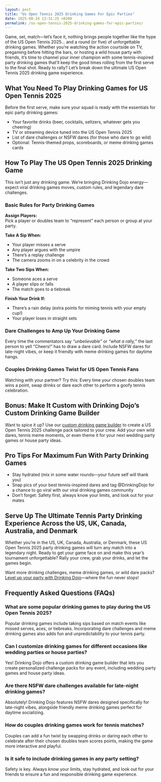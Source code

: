 ```yaml
---
layout: post
title: "Us Open Tennis 2025 Drinking Games For Epic Parties"
date: 2025-08-24 13:31:25 +0200
permalink: /us-open-tennis-2025-drinking-games-for-epic-parties/
---
```

Game, set, match—let’s face it, nothing brings people together like the hype of the US Open Tennis 2025… and a round (or five) of unforgettable drinking games. Whether you’re watching the action courtside on TV, pregaming before hitting the bars, or hosting a wild house party with friends, it’s time to channel your inner champion with some tennis-inspired party drinking games that’ll keep the good times rolling from the first serve to the final shot. Ready to rally? Let’s break down the ultimate US Open Tennis 2025 drinking game experience.

## What You Need To Play Drinking Games for US Open Tennis 2025

Before the first serve, make sure your squad is ready with the essentials for epic party drinking games:

- Your favorite drinks (beer, cocktails, seltzers, whatever gets you cheering)
- TV or streaming device tuned into the US Open Tennis 2025
- List of dare challenges or NSFW dares (for those who dare to go wild)
- Optional: Tennis-themed props, scoreboards, or meme drinking games cards

## How To Play The US Open Tennis 2025 Drinking Game

This isn’t just any drinking game. We’re bringing Drinking Dojo energy—expect viral drinking games moves, custom rules, and legendary dare challenges.

### Basic Rules for Party Drinking Games

**Assign Players:**  
Pick a player or doubles team to “represent” each person or group at your party.

**Take A Sip When:**
- Your player misses a serve
- Any player argues with the umpire
- There’s a replay challenge
- The camera zooms in on a celebrity in the crowd

**Take Two Sips When:**
- Someone aces a serve
- A player slips or falls
- The match goes to a tiebreak

**Finish Your Drink If:**
- There’s a rain delay (extra points for miming tennis with your empty cup!)
- Your player loses in straight sets

### Dare Challenges to Amp Up Your Drinking Game

Every time the commentators say *“unbelievable”* or *“what a rally,”* the last person to yell “Cheers!” has to draw a dare card. Include NSFW dares for late-night vibes, or keep it friendly with meme drinking games for daytime hangs.

### Couples Drinking Games Twist for US Open Tennis Fans

Watching with your partner? Try this: Every time your chosen doubles team wins a point, swap drinks or dare each other to perform a goofy tennis celebration.

## Bonus: Make It Custom with Drinking Dojo’s Custom Drinking Game Builder

Want to spice it up? Use our [custom drinking game builder](https://drinkingdojo.com) to create a US Open Tennis 2025 challenge pack tailored to your crew. Add your own wild dares, tennis meme moments, or even theme it for your next wedding party games or house party ideas.

## Pro Tips For Maximum Fun With Party Drinking Games

- Stay hydrated (mix in some water rounds—your future self will thank you)
- Snap pics of your best tennis-inspired dares and tag @DrinkingDojo for a chance to go viral with our viral drinking games community
- Don’t forget: Safety first, always know your limits, and look out for your mates

## Serve Up The Ultimate Tennis Party Drinking Experience Across the US, UK, Canada, Australia, and Denmark

Whether you’re in the US, UK, Canada, Australia, or Denmark, these US Open Tennis 2025 party drinking games will turn any match into a legendary night. Ready to get your game face on and make this year’s tournament unforgettable? Rally your crew, grab your drinks, and let the games begin.

Want more drinking challenges, meme drinking games, or wild dare packs? [Level up your party with Drinking Dojo](https://drinkingdojo.com)—where the fun never stops!

## Frequently Asked Questions (FAQs)

### What are some popular drinking games to play during the US Open Tennis 2025?

Popular drinking games include taking sips based on match events like missed serves, aces, or tiebreaks. Incorporating dare challenges and meme drinking games also adds fun and unpredictability to your tennis party.

### Can I customize drinking games for different occasions like wedding parties or house parties?

Yes! Drinking Dojo offers a custom drinking game builder that lets you create personalized challenge packs for any event, including wedding party games and house party ideas.

### Are there NSFW dare challenges available for late-night drinking games?

Absolutely! Drinking Dojo features NSFW dares designed specifically for late-night vibes, alongside friendly meme drinking games perfect for daytime socializing.

### How do couples drinking games work for tennis matches?

Couples can add a fun twist by swapping drinks or daring each other to celebrate after their chosen doubles team scores points, making the game more interactive and playful.

### Is it safe to include drinking games in any party setting?

Safety is key. Always know your limits, stay hydrated, and look out for your friends to ensure a fun and responsible drinking game experience.

<script type="application/ld+json">
{
  "@context": "https://schema.org",
  "@type": "BlogPosting",
  "headline": "Us Open Tennis 2025 Drinking Games For Epic Parties",
  "description": "Discover the ultimate US Open Tennis 2025 drinking games to elevate your party experience with dare challenges, meme drinking games, and custom drinking game builder from Drinking Dojo.",
  "author": {
    "@type": "Person",
    "name": "Drinking Dojo"
  },
  "publisher": {
    "@type": "Person",
    "name": "Drinking Dojo"
  },
  "mainEntityOfPage": {
    "@type": "WebPage",
    "@id": "https://drinkingdojo.com/blog/us-open-tennis-2025-drinking-games"
  },
  "datePublished": "2025-08-01",
  "dateModified": "2025-08-01",
  "keywords": "drinking games, party drinking games, custom drinking game builder, dare challenges, viral drinking games, meme drinking games, US Open Tennis, wedding party games, couples drinking games, house party ideas, NSFW dares",
  "inLanguage": "en-US"
}
</script>

<script type="application/ld+json">
{
  "@context": "https://schema.org",
  "@type": "FAQPage",
  "mainEntity": [
    {
      "@type": "Question",
      "name": "What are some popular drinking games to play during the US Open Tennis 2025?",
      "acceptedAnswer": {
        "@type": "Answer",
        "text": "Popular drinking games include taking sips based on match events like missed serves, aces, or tiebreaks. Incorporating dare challenges and meme drinking games also adds fun and unpredictability to your tennis party."
      }
    },
    {
      "@type": "Question",
      "name": "Can I customize drinking games for different occasions like wedding parties or house parties?",
      "acceptedAnswer": {
        "@type": "Answer",
        "text": "Yes! Drinking Dojo offers a custom drinking game builder that lets you create personalized challenge packs for any event, including wedding party games and house party ideas."
      }
    },
    {
      "@type": "Question",
      "name": "Are there NSFW dare challenges available for late-night drinking games?",
      "acceptedAnswer": {
        "@type": "Answer",
        "text": "Absolutely! Drinking Dojo features NSFW dares designed specifically for late-night vibes, alongside friendly meme drinking games perfect for daytime socializing."
      }
    },
    {
      "@type": "Question",
      "name": "How do couples drinking games work for tennis matches?",
      "acceptedAnswer": {
        "@type": "Answer",
        "text": "Couples can add a fun twist by swapping drinks or daring each other to celebrate after their chosen doubles team scores points, making the game more interactive and playful."
      }
    },
    {
      "@type": "Question",
      "name": "Is it safe to include drinking games in any party setting?",
      "acceptedAnswer": {
        "@type": "Answer",
        "text": "Safety is key. Always know your limits, stay hydrated, and look out for your friends to ensure a fun and responsible drinking game experience."
      }
    }
  ]
}
</script>